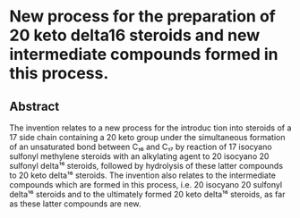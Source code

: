 # New process for the preparation of 20 keto delta16 steroids and new intermediate compounds formed in this process.

## Abstract
The invention relates to a new process for the introduc tion into steroids of a 17 side chain containing a 20 keto group under the simultaneous formation of an unsaturated bond between C₁₆ and C₁₇ by reaction of 17 isocyano sulfonyl methylene steroids with an alkylating agent to 20 isocyano 20 sulfonyl delta¹⁶ steroids, followed by hydrolysis of these latter compounds to 20 keto delta¹⁶ steroids. The invention also relates to the intermediate compounds which are formed in this process, i.e. 20 isocyano 20 sulfonyl delta¹⁶ steroids and to the ultimately formed 20 keto delta¹⁶ steroids, as far as these latter compounds are new.